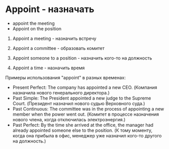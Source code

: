 # Appoint - назначать

- appoint the meeting
- Appoint on the position

1. Appoint a meeting - назначить встречу

2. Appoint a committee - образовать комитет

3. Appoint someone to a position - назначить кого-то на должность

4. Appoint a time - назначить время

Примеры использования "appoint" в разных временах:

- Present Perfect: The company has appointed a new CEO. (Компания назначила нового генерального директора.)
- Past Simple: The President appointed a new judge to the Supreme Court. (Президент назначил нового судью Верховного суда.)
- Past Continuous: The committee was in the process of appointing a new member when the power went out. (Комитет в процессе назначения нового члена, когда отключилась электроэнергия.)
- Past Perfect: By the time she arrived at the office, the manager had already appointed someone else to the position. (К тому моменту, когда она прибыла в офис, менеджер уже назначил кого-то другого на должность.)
